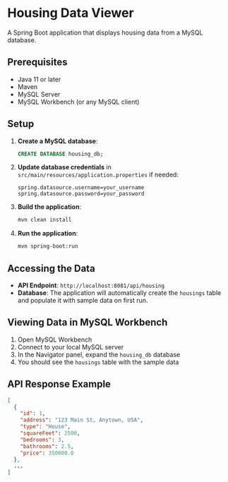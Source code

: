 # Housing Data Viewer

A Spring Boot application that displays housing data from a MySQL database.

## Prerequisites

- Java 11 or later
- Maven
- MySQL Server
- MySQL Workbench (or any MySQL client)

## Setup

1. **Create a MySQL database**:
   ```sql
   CREATE DATABASE housing_db;
   ```

2. **Update database credentials** in `src/main/resources/application.properties` if needed:
   ```properties
   spring.datasource.username=your_username
   spring.datasource.password=your_password
   ```

3. **Build the application**:
   ```bash
   mvn clean install
   ```

4. **Run the application**:
   ```bash
   mvn spring-boot:run
   ```

## Accessing the Data

- **API Endpoint**: `http://localhost:8081/api/housing`
- **Database**: The application will automatically create the `housings` table and populate it with sample data on first run.

## Viewing Data in MySQL Workbench

1. Open MySQL Workbench
2. Connect to your local MySQL server
3. In the Navigator panel, expand the `housing_db` database
4. You should see the `housings` table with the sample data

## API Response Example

```json
[
  {
    "id": 1,
    "address": "123 Main St, Anytown, USA",
    "type": "House",
    "squareFeet": 2500,
    "bedrooms": 3,
    "bathrooms": 2.5,
    "price": 350000.0
  },
  ...
]
```
